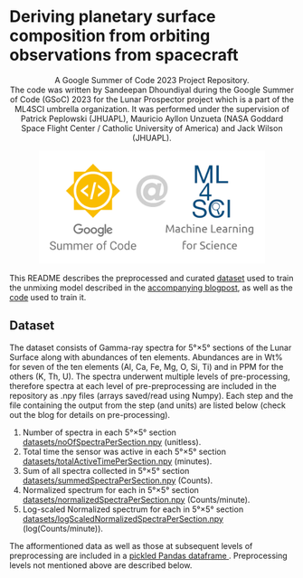 # Deriving planetary surface composition from orbiting observations from spacecraft

<div align="center">


A Google Summer of Code 2023 Project Repository.<br>
The code was written by Sandeepan Dhoundiyal during the Google Summer of Code (GSoC) 2023 for the Lunar Prospector project which is a part of the ML4SCI umbrella organization. It was performed under the supervision of Patrick Peplowski (JHUAPL), Mauricio Ayllon Unzueta (NASA Goddard Space Flight Center / Catholic University of America) and Jack Wilson (JHUAPL).</b>

  <a href="https://ml4sci.org/" target="_blank"><img alt="gsoc@ml4sci" height="200px" src="https://raw.githubusercontent.com/eraraya-ricardo/GSoC-QCNN/main/assets/gsoc%40ml4sci.jpeg" /></a>
    
</div>

This README describes the preprocessed and curated <a href="https://github.com/sdhoundiyal/MLMapper/tree/main/Lunar_Prospector/Deriving_Surface_Composition_Sandeepan_Dhoundiyal/Final_Spectral_unmixing/Dataset" target="_blank">dataset</a> used to train the unmixing model described in the <a href="https://github.com/ML4SCI/MLMapper/tree/main/Lunar_Prospector/Deriving_Surface_Composition_Sandeepan_Dhoundiyal/Final_Spectral_unmixing/Dataset" target="_blank">accompanying blogpost</a>, as well as the <a href="https://github.com/ML4SCI/MLMapper/tree/main/Lunar_Prospector/Deriving_Surface_Composition_Sandeepan_Dhoundiyal/Final_Spectral_unmixing/Notebooks" target="_blank">code</a> used to train it.


## Dataset

The dataset consists of Gamma-ray spectra for 5°×5° sections of the Lunar Surface along with abundances of ten elements. Abundances are in Wt% for seven of the ten elements (Al, Ca, Fe, Mg, O, Si, Ti) and in PPM for the others (K, Th, U). The spectra underwent multiple levels of pre-processing, therefore spectra at each level of pre-preprocessing are included in the repository as .npy files (arrays saved/read using Numpy). Each step and the file containing the output from the step (and units) are listed below (check out the blog for details on pre-processing).

1. Number of spectra in each 5°×5° section <a href="https://github.com/ML4SCI/MLMapper/blob/main/Lunar_Prospector/Deriving_Surface_Composition_Sandeepan_Dhoundiyal/Final_Spectral_unmixing/Dataset/noOfSpectraPerSection.npy">datasets/noOfSpectraPerSection.npy</a> (unitless).
2. Total time the sensor was active in each 5°×5° section <a href="https://github.com/ML4SCI/MLMapper/blob/main/Lunar_Prospector/Deriving_Surface_Composition_Sandeepan_Dhoundiyal/Final_Spectral_unmixing/Dataset/totalActiveTimePerSection.npy">datasets/totalActiveTimePerSection.npy</a> (minutes).
3. Sum of all spectra collected in 5°×5° section <a href="https://github.com/ML4SCI/MLMapper/blob/main/Lunar_Prospector/Deriving_Surface_Composition_Sandeepan_Dhoundiyal/Final_Spectral_unmixing/Dataset/summedSpectraPerSection.npy">datasets/summedSpectraPerSection.npy</a> (Counts).
4. Normalized spectrum for each in 5°×5° section <a href="https://github.com/ML4SCI/MLMapper/blob/main/Lunar_Prospector/Deriving_Surface_Composition_Sandeepan_Dhoundiyal/Final_Spectral_unmixing/Dataset/normalizedSpectraPerSection.npy">datasets/normalizedSpectraPerSection.npy</a> (Counts/minute).
5. Log-scaled Normalized spectrum for each in 5°×5° section <a href="https://github.com/ML4SCI/MLMapper/blob/main/Lunar_Prospector/Deriving_Surface_Composition_Sandeepan_Dhoundiyal/Final_Spectral_unmixing/Dataset/logScaledNormalizedSpectraPerSection.npy">datasets/logScaledNormalizedSpectraPerSection.npy</a> (log(Counts/minute)).

The afformentioned data as well as those at subsequent levels of preprocessing are included in a <a href="https://github.com/ML4SCI/MLMapper/blob/main/Lunar_Prospector/Deriving_Surface_Composition_Sandeepan_Dhoundiyal/Final_Spectral_unmixing/Dataset/GRSFiveDegreeSectionDataset.pkl">pickled Pandas dataframe </a>. Preprocessing levels not mentioned above are described below.

